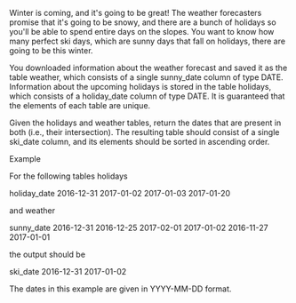 Winter is coming, and it's going to be great! The weather forecasters promise that it's going to be snowy, and there are a bunch of holidays so you'll be able to spend entire days on the slopes. You want to know how many perfect ski days, which are sunny days that fall on holidays, there are going to be this winter.

You downloaded information about the weather forecast and saved it as the table weather, which consists of a single sunny_date column of type DATE. Information about the upcoming holidays is stored in the table holidays, which consists of a holiday_date column of type DATE. It is guaranteed that the elements of each table are unique.

Given the holidays and weather tables, return the dates that are present in both (i.e., their intersection). The resulting table should consist of a single ski_date column, and its elements should be sorted in ascending order.

Example

For the following tables holidays

holiday_date
2016-12-31
2017-01-02
2017-01-03
2017-01-20

and weather

sunny_date
2016-12-31
2016-12-25
2017-02-01
2017-01-02
2016-11-27
2017-01-01

the output should be

ski_date
2016-12-31
2017-01-02

The dates in this example are given in YYYY-MM-DD format.